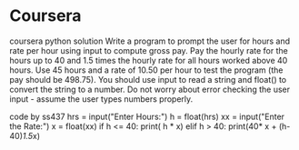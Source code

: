 # Coursera
coursera python solution
Write a program to prompt the user for hours and rate per hour using input to compute gross pay. Pay the hourly rate for the hours up to 40 and 1.5 times the hourly rate for all hours worked above 40 hours. Use 45 hours and a rate of 10.50 per hour to test the program (the pay should be 498.75). You should use input to read a string and float() to convert the string to a number. Do not worry about error checking the user input - assume the user types numbers properly.

code by ss437
hrs = input("Enter Hours:")
h = float(hrs)
xx = input("Enter the Rate:")
x = float(xx)
if h <= 40:
 	print( h  * x)
elif h > 40:
	print(40* x + (h-40)*1.5*x)
